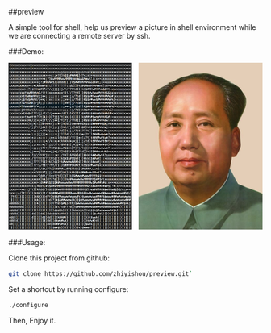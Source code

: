 ##preview

A simple tool for shell, help us preview a picture in shell environment while we are connecting a remote server by ssh.


###Demo:

![demo_mao](https://github.com/zhiyishou/preview/raw/master/img/mao_demo.jpg)

###Usage:

Clone this project from github:

```bash
git clone https://github.com/zhiyishou/preview.git`
```

Set a shortcut by running configure:

```bash
./configure
```

Then, Enjoy it.